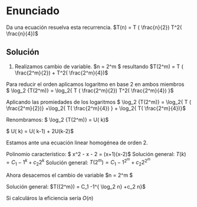 # Enunciado   
Da una ecuación resuelva esta recurrencia.
$T(n) = T ( \frac{n}{2})  T^2( \frac{n}{4})$

## Solución
1. Realizamos cambio de variable. $n = 2^m $ resultando
$T(2^m) = T ( \frac{2^m}{2}) + T^2( \frac{2^m}{4})$ 

Para reducir el orden aplicamos logaritmo en base 2 en ambos miembros  
$ \log_2 {T(2^m)} = \log_2{ T ( \frac{2^m}{2})  T^2( \frac{2^m}{4}) }$

Aplicando las promiedades de los logaritmos 
$ \log_2 {T(2^m)} = \log_2{ T ( \frac{2^m}{2})} +\log_2{  T( \frac{2^m}{4}) } + \log_2{ T( \frac{2^m}{4})}$

Renombramos: $ \log_2 {T(2^m)} = U( k)$

$ U( k) = U( k-1) + 2U(k-2)$ 

Estamos ante una ecuación linear homogénea de orden 2.

Polinomio característico: $ x^2 - x - 2 = (x+1)(x-2)$
Solución general: $T(k) = C_1 -1^k + c_2 2^k$
Solución general: $T({2^m}) = C_1 -1^{2^m} +c_2 2^{2^m}$

Ahora desacemos el cambio de variable  $n = 2^m $

Solución general: $T({2^m}) = C_1 -1^{ \log_2 n} +c_2 n}$ 

Si calculáros la eficiencia sería $O(n)$


